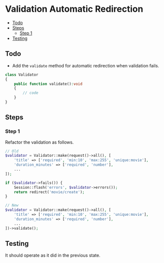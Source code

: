 # Validation Automatic Redirection <!-- omit from toc -->

- [Todo](#todo)
- [Steps](#steps)
  - [Step 1](#step-1)
- [Testing](#testing)


## Todo

- Add the `validate` method for automatic redirection when validation fails.

```php
class Validator
{
    public function validate():void
    {
        // code
    }
}
```

## Steps

### Step 1

Refactor the validation as follows.

```php
// Old
$validator = Validator::make(request()->all(), [
    'title' => ['required', 'min:10', 'max:255', 'unique:movie'],
    'duration_minutes' => ['required', 'number'],
    ...
]);

if ($validator->fails()) {
    Session::flash('errors', $validator->errors());
    return redirect('movie/create');
}
```

```php
// New
$validator = Validator::make(request()->all(), [
    'title' => ['required', 'min:10', 'max:255', 'unique:movie'],
    'duration_minutes' => ['required', 'number'],
    ...
])->validate();
```

## Testing

It should operate as it did in the previous state.